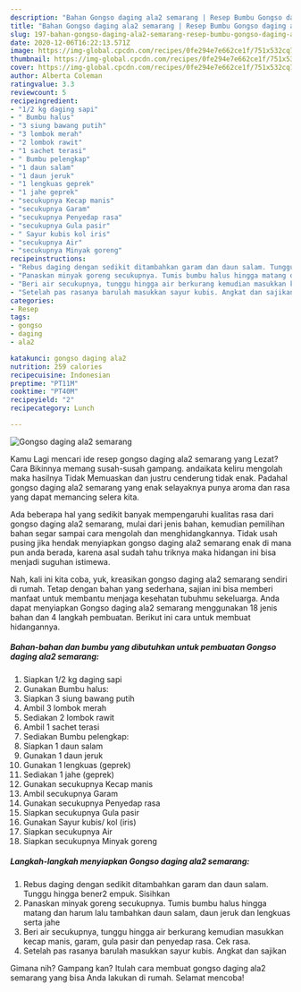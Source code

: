 ```yaml
---
description: "Bahan Gongso daging ala2 semarang | Resep Bumbu Gongso daging ala2 semarang Yang Sedap"
title: "Bahan Gongso daging ala2 semarang | Resep Bumbu Gongso daging ala2 semarang Yang Sedap"
slug: 197-bahan-gongso-daging-ala2-semarang-resep-bumbu-gongso-daging-ala2-semarang-yang-sedap
date: 2020-12-06T16:22:13.571Z
image: https://img-global.cpcdn.com/recipes/0fe294e7e662ce1f/751x532cq70/gongso-daging-ala2-semarang-foto-resep-utama.jpg
thumbnail: https://img-global.cpcdn.com/recipes/0fe294e7e662ce1f/751x532cq70/gongso-daging-ala2-semarang-foto-resep-utama.jpg
cover: https://img-global.cpcdn.com/recipes/0fe294e7e662ce1f/751x532cq70/gongso-daging-ala2-semarang-foto-resep-utama.jpg
author: Alberta Coleman
ratingvalue: 3.3
reviewcount: 5
recipeingredient:
- "1/2 kg daging sapi"
- " Bumbu halus"
- "3 siung bawang putih"
- "3 lombok merah"
- "2 lombok rawit"
- "1 sachet terasi"
- " Bumbu pelengkap"
- "1 daun salam"
- "1 daun jeruk"
- "1 lengkuas geprek"
- "1 jahe geprek"
- "secukupnya Kecap manis"
- "secukupnya Garam"
- "secukupnya Penyedap rasa"
- "secukupnya Gula pasir"
- " Sayur kubis kol iris"
- "secukupnya Air"
- "secukupnya Minyak goreng"
recipeinstructions:
- "Rebus daging dengan sedikit ditambahkan garam dan daun salam. Tunggu hingga bener2 empuk. Sisihkan"
- "Panaskan minyak goreng secukupnya. Tumis bumbu halus hingga matang dan harum lalu tambahkan daun salam, daun jeruk dan lengkuas serta jahe"
- "Beri air secukupnya, tunggu hingga air berkurang kemudian masukkan kecap manis, garam, gula pasir dan penyedap rasa. Cek rasa."
- "Setelah pas rasanya barulah masukkan sayur kubis. Angkat dan sajikan"
categories:
- Resep
tags:
- gongso
- daging
- ala2

katakunci: gongso daging ala2 
nutrition: 259 calories
recipecuisine: Indonesian
preptime: "PT11M"
cooktime: "PT40M"
recipeyield: "2"
recipecategory: Lunch

---
```



![Gongso daging ala2 semarang](https://img-global.cpcdn.com/recipes/0fe294e7e662ce1f/751x532cq70/gongso-daging-ala2-semarang-foto-resep-utama.jpg)

Kamu Lagi mencari ide resep gongso daging ala2 semarang yang Lezat? Cara Bikinnya memang susah-susah gampang. andaikata keliru mengolah maka hasilnya Tidak Memuaskan dan justru cenderung tidak enak. Padahal gongso daging ala2 semarang yang enak selayaknya punya aroma dan rasa yang dapat memancing selera kita.



Ada beberapa hal yang sedikit banyak mempengaruhi kualitas rasa dari gongso daging ala2 semarang, mulai dari jenis bahan, kemudian pemilihan bahan segar sampai cara mengolah dan menghidangkannya. Tidak usah pusing jika hendak menyiapkan gongso daging ala2 semarang enak di mana pun anda berada, karena asal sudah tahu triknya maka hidangan ini bisa menjadi suguhan istimewa.


Nah, kali ini kita coba, yuk, kreasikan gongso daging ala2 semarang sendiri di rumah. Tetap dengan bahan yang sederhana, sajian ini bisa memberi manfaat untuk membantu menjaga kesehatan tubuhmu sekeluarga. Anda dapat menyiapkan Gongso daging ala2 semarang menggunakan 18 jenis bahan dan 4 langkah pembuatan. Berikut ini cara untuk membuat hidangannya.

<!--inarticleads1-->

##### Bahan-bahan dan bumbu yang dibutuhkan untuk pembuatan Gongso daging ala2 semarang:

1. Siapkan 1/2 kg daging sapi
1. Gunakan  Bumbu halus:
1. Siapkan 3 siung bawang putih
1. Ambil 3 lombok merah
1. Sediakan 2 lombok rawit
1. Ambil 1 sachet terasi
1. Sediakan  Bumbu pelengkap:
1. Siapkan 1 daun salam
1. Gunakan 1 daun jeruk
1. Gunakan 1 lengkuas (geprek)
1. Sediakan 1 jahe (geprek)
1. Gunakan secukupnya Kecap manis
1. Ambil secukupnya Garam
1. Gunakan secukupnya Penyedap rasa
1. Siapkan secukupnya Gula pasir
1. Gunakan  Sayur kubis/ kol (iris)
1. Siapkan secukupnya Air
1. Siapkan secukupnya Minyak goreng




<!--inarticleads2-->

##### Langkah-langkah menyiapkan Gongso daging ala2 semarang:

1. Rebus daging dengan sedikit ditambahkan garam dan daun salam. Tunggu hingga bener2 empuk. Sisihkan
1. Panaskan minyak goreng secukupnya. Tumis bumbu halus hingga matang dan harum lalu tambahkan daun salam, daun jeruk dan lengkuas serta jahe
1. Beri air secukupnya, tunggu hingga air berkurang kemudian masukkan kecap manis, garam, gula pasir dan penyedap rasa. Cek rasa.
1. Setelah pas rasanya barulah masukkan sayur kubis. Angkat dan sajikan




Gimana nih? Gampang kan? Itulah cara membuat gongso daging ala2 semarang yang bisa Anda lakukan di rumah. Selamat mencoba!
